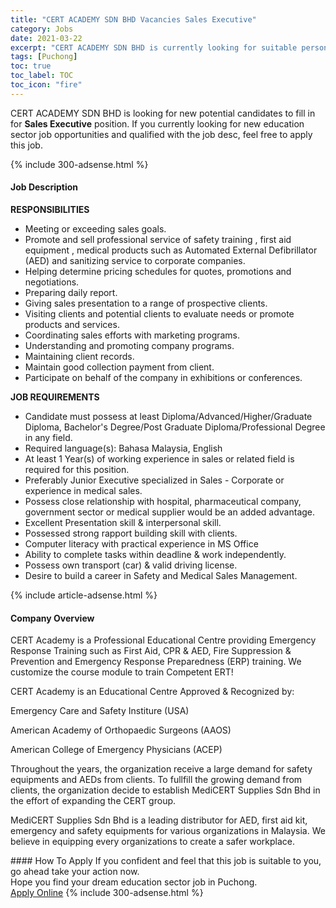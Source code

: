 ```yaml
---
title: "CERT ACADEMY SDN BHD Vacancies Sales Executive" 
category: Jobs 
date: 2021-03-22 
excerpt: "CERT ACADEMY SDN BHD is currently looking for suitable person to fill in the Sales Executive which positioned at Puchong" 
tags: [Puchong] 
toc: true 
toc_label: TOC 
toc_icon: "fire" 
--- 
```


<p>CERT ACADEMY SDN BHD is looking for new potential candidates to fill in for <b>Sales Executive</b> position. If you currently looking for new education sector job opportunities and qualified with the job desc, feel free to apply this job.
</p>{% include 300-adsense.html %} 
<div><div><h4>Job Description</h4></div><div><div><span><div><p><strong>RESPONSIBILITIES</strong></p><ul><li>Meeting or exceeding sales goals.</li><li>Promote and sell professional service of safety training , first aid equipment , medical products such as Automated External Defibrillator (AED) and&#160;sanitizing service to corporate companies.</li><li>Helping determine pricing schedules for quotes, promotions and negotiations.</li><li>Preparing daily report.</li><li>Giving sales presentation to a range of prospective clients.</li><li>Visiting clients and potential clients to evaluate needs or promote products and services.</li><li>Coordinating sales efforts with marketing programs.</li><li>Understanding and promoting company programs.</li><li>Maintaining client records.</li><li>Maintain good collection payment from client.</li><li>Participate on behalf of the company in exhibitions or conferences.</li></ul><p><strong>JOB REQUIREMENTS</strong></p><ul><li>Candidate must possess at least Diploma/Advanced/Higher/Graduate Diploma, Bachelor's Degree/Post Graduate Diploma/Professional Degree in any field.</li><li>Required language(s): Bahasa Malaysia, English</li><li>At least 1 Year(s) of working experience in sales or related field is required for this position.</li><li>Preferably Junior Executive specialized in Sales - Corporate or experience in medical sales.</li><li>Possess close relationship with hospital, pharmaceutical company, government sector or medical supplier would be an added advantage.</li><li>Excellent Presentation skill &amp; interpersonal skill.</li><li>Possessed strong rapport building skill with clients.</li><li>Computer literacy with practical experience in MS Office</li><li>Ability to complete tasks within deadline &amp; work independently.</li><li>Possess own transport (car) &amp; valid driving license.</li><li>Desire to build a career in Safety and Medical Sales Management.</li></ul></div></span></div></div></div> 
{% include article-adsense.html %} 
<div><div><h4>Company Overview</h4></div><div><div><span><div><p>CERT Academy is a Professional Educational Centre providing Emergency Response Training such as First Aid, CPR &amp; AED, Fire Suppression &amp; Prevention and Emergency Response Preparedness (ERP) training. We customize the course module to train Competent ERT!</p><p>CERT Academy is an Educational Centre Approved &amp; Recognized by:</p><p>Emergency Care and Safety Institure (USA)</p><p>American Academy of Orthopaedic Surgeons (AAOS)</p><p>American College of Emergency Physicians (ACEP)</p><p>&#8203;Throughout the years, the organization receive a large demand for safety equipments and AEDs from clients. To fullfill the growing demand from clients, the organization decide to establish MediCERT Supplies Sdn Bhd in the effort of expanding the CERT group.</p><p>MediCERT Supplies Sdn Bhd is a leading distributor for AED, first aid kit, emergency and safety equipments for various organizations in Malaysia. We believe in equipping every organizations to create a safer workplace.</p></div></span></div></div></div> 
#### How To Apply 
If you confident and feel that this job is suitable to you, go ahead take your action now. <br/> 
Hope you find your dream education sector job in Puchong. <br/> 
<a href="https://www.jobstreet.com.my/en/job/sales-executive-4512816?jobId=jobstreet-my-job-4512816" class="btn btn--info" target="_blank" rel="nofollow noopenner">Apply Online</a> 
{% include 300-adsense.html %} 